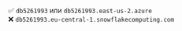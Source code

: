 &nbsp; <nobr>✅ `db5261993` или `db5261993.east-us-2.azure`</nobr> <br />
&nbsp; <nobr>❌ `db5261993.eu-central-1.snowflakecomputing.com`</nobr>